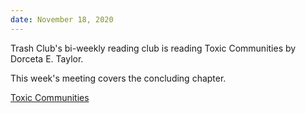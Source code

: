 ```yaml
---
date: November 18, 2020
---
```


Trash Club's bi-weekly reading club is reading Toxic Communities by Dorceta E. Taylor.

This week's meeting covers the concluding chapter.


[Toxic Communities](https://www.are.na/block/3488677)

